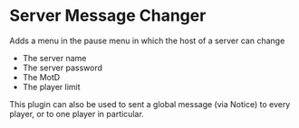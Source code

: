 # Server Message Changer

Adds a menu in the pause menu in which the host of a server can change

 - The server name
 - The server password
 - The MotD
 - The player limit
 
This plugin can also be used to sent a global message (via Notice) to every player, or to one player in particular.